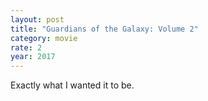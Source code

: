 ```yaml
---
layout: post
title: "Guardians of the Galaxy: Volume 2"
category: movie
rate: 2
year: 2017
---
```


Exactly what I wanted it to be.